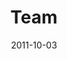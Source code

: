 ---
layout: media
category: media
series: "Everyday Friends"
title: "Team"
date: 2011-10-03
description: "Chuck Mingo talks about how great friendships mirror great teams."
video: "https://s3.amazonaws.com/crossroadsvideomessages/everydayfriends_04.mp4"
video-poster: "https://www.crossroads.net/uploadedfiles/everydayfriendsstill_04.jpg"
---